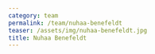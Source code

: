 ```yaml
---
category: team
permalink: /team/nuhaa-benefeldt
teaser: /assets/img/nuhaa-benefeldt.jpg
title: Nuhaa Benefeldt
---
```

